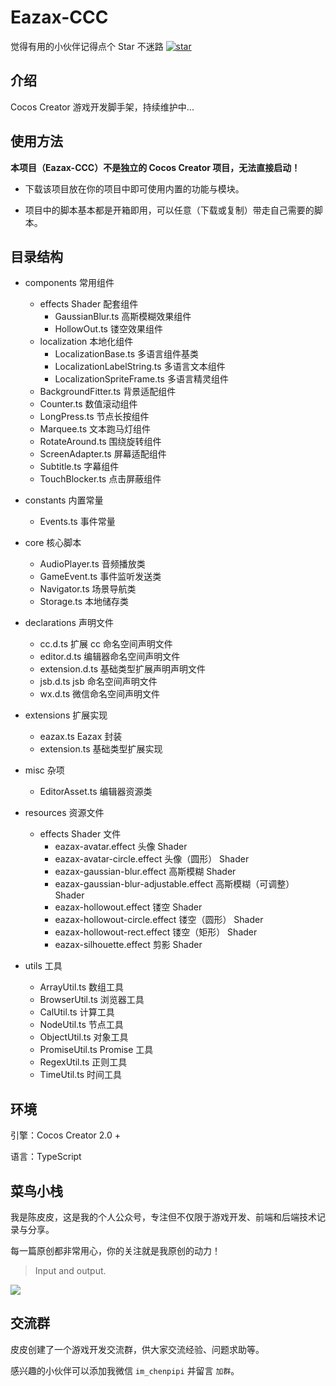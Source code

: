 # Eazax-CCC

觉得有用的小伙伴记得点个 Star 不迷路 [![star](https://gitee.com/ifaswind/eazax-ccc/badge/star.svg?theme=dark)](https://gitee.com/ifaswind/eazax-ccc/stargazers)



## 介绍

Cocos Creator 游戏开发脚手架，持续维护中...



## 使用方法

**本项目（Eazax-CCC）不是独立的 Cocos Creator 项目，无法直接启动！**

- 下载该项目放在你的项目中即可使用内置的功能与模块。

- 项目中的脚本基本都是开箱即用，可以任意（下载或复制）带走自己需要的脚本。



## 目录结构

- components 常用组件
  - effects Shader 配套组件
    - GaussianBlur.ts 高斯模糊效果组件
    - HollowOut.ts 镂空效果组件
  - localization 本地化组件
    - LocalizationBase.ts 多语言组件基类
    - LocalizationLabelString.ts 多语言文本组件
    - LocalizationSpriteFrame.ts 多语言精灵组件
  - BackgroundFitter.ts 背景适配组件
  - Counter.ts 数值滚动组件
  - LongPress.ts 节点长按组件
  - Marquee.ts 文本跑马灯组件
  - RotateAround.ts 围绕旋转组件
  - ScreenAdapter.ts 屏幕适配组件
  - Subtitle.ts 字幕组件
  - TouchBlocker.ts 点击屏蔽组件



- constants 内置常量
  - Events.ts 事件常量



- core 核心脚本
  - AudioPlayer.ts 音频播放类
  - GameEvent.ts 事件监听发送类
  - Navigator.ts 场景导航类
  - Storage.ts 本地储存类



- declarations 声明文件
  - cc.d.ts 扩展 cc 命名空间声明文件
  - editor.d.ts 编辑器命名空间声明文件
  - extension.d.ts 基础类型扩展声明声明文件
  - jsb.d.ts jsb 命名空间声明文件
  - wx.d.ts 微信命名空间声明文件



- extensions 扩展实现
  - eazax.ts Eazax 封装
  - extension.ts 基础类型扩展实现



- misc 杂项
  - EditorAsset.ts 编辑器资源类



- resources 资源文件
  - effects Shader 文件
    - eazax-avatar.effect 头像 Shader
    - eazax-avatar-circle.effect 头像（圆形） Shader
    - eazax-gaussian-blur.effect 高斯模糊 Shader
    - eazax-gaussian-blur-adjustable.effect 高斯模糊（可调整） Shader
    - eazax-hollowout.effect 镂空 Shader
    - eazax-hollowout-circle.effect 镂空（圆形） Shader
    - eazax-hollowout-rect.effect 镂空（矩形） Shader
    - eazax-silhouette.effect 剪影 Shader



- utils 工具
  - ArrayUtil.ts 数组工具
  - BrowserUtil.ts 浏览器工具
  - CalUtil.ts 计算工具
  - NodeUtil.ts 节点工具
  - ObjectUtil.ts 对象工具
  - PromiseUtil.ts Promise 工具
  - RegexUtil.ts 正则工具
  - TimeUtil.ts 时间工具



## 环境

引擎：Cocos Creator 2.0 +

语言：TypeScript



## 菜鸟小栈

我是陈皮皮，这是我的个人公众号，专注但不仅限于游戏开发、前端和后端技术记录与分享。

每一篇原创都非常用心，你的关注就是我原创的动力！

> Input and output.

![](https://gitee.com/ifaswind/image-storage/raw/master/weixin/official-account.png)



## 交流群

皮皮创建了一个游戏开发交流群，供大家交流经验、问题求助等。

感兴趣的小伙伴可以添加我微信 `im_chenpipi` 并留言 `加群`。

